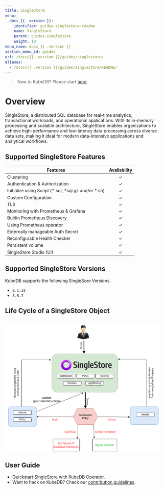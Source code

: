 ```yaml
---
title: SingleStore
menu:
  docs_{{ .version }}:
    identifier: guides-singlestore-readme
    name: SingleStore
    parent: guides-singlestore
    weight: 10
menu_name: docs_{{ .version }}
section_menu_id: guides
url: /docs/{{ .version }}/guides/singlestore/
aliases:
  - /docs/{{ .version }}/guides/singlestore/README/
---
```

> New to KubeDB? Please start [here](/docs/README.md).

# Overview 

SingleStore, a distributed SQL database for real-time analytics, transactional workloads, and operational applications. With its in-memory processing and scalable architecture, SingleStore enables organizations to achieve high-performance and low-latency data processing across diverse data sets, making it ideal for modern data-intensive applications and analytical workflows. 

## Supported SingleStore Features

| Features                                                | Availability |
|---------------------------------------------------------|:------------:|
| Clustering                                              |   &#10003;   |
| Authentication & Authorization                          |   &#10003;   |
| Initialize using Script (\*.sql, \*sql.gz and/or \*.sh) |   &#10003;   |
| Custom Configuration                                    |   &#10003;   |
| TLS                                                     |   &#10003;   |
| Monitoring with Prometheus & Grafana                    |   &#10003;   |
| Builtin Prometheus Discovery                            |   &#10003;   |
| Using Prometheus operator                               |   &#10003;   |
| Externally manageable Auth Secret                       |   &#10003;   |
| Reconfigurable Health Checker                           |   &#10003;   |
| Persistent volume                                       |   &#10003;   | 
| SingleStore Studio (UI)                                 |   &#10003;   |


## Supported SingleStore Versions

KubeDB supports the following SingleSore Versions.
- `8.1.32`
- `8.5.7`

## Life Cycle of a SingleStore Object

<!---
ref : https://cacoo.com/diagrams/4PxSEzhFdNJRIbIb/0281B
--->

<p align="center">
  <img alt="lifecycle"  src="/docs/guides/singlestore/images/singlestore-lifecycle.png" >
</p>

## User Guide

- [Quickstart SingleStore](/docs/guides/singlestore/quickstart/quickstart.md) with KubeDB Operator.
- Want to hack on KubeDB? Check our [contribution guidelines](/docs/CONTRIBUTING.md).